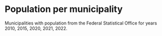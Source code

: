 # Population per municipality

Municipalities with population from the Federal Statistical Office for years
2010, 2015, 2020, 2021, 2022.
